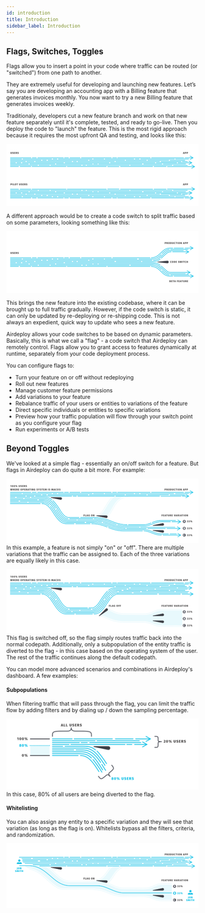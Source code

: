 ```yaml
---
id: introduction
title: Introduction
sidebar_label: Introduction
---
```


## Flags, Switches, Toggles

Flags allow you to insert a point in your code where traffic can be routed (or "switched") from one path to another.

They are extremely useful for developing and launching new features. Let’s say you are developing an accounting app with a Billing feature that generates invoices monthly. You now want to try a new Billing feature that generates invoices weekly.

Traditionaly, developers cut a new feature branch and work on that new feature separately until it's complete, tested, and ready to go-live. Then you deploy the code to "launch" the feature. This is the most rigid approach because it requires the most upfront QA and testing, and looks like this:

![users](assets/users.jpeg)

A different approach would be to create a code switch to split traffic based on some parameters, looking something like this:

![code-switch](assets/code-switch.jpeg)

This brings the new feature into the existing codebase, where it can be brought up to full traffic gradually. However, if the code switch is static, it can only be updated by re-deploying or re-shipping code. This is not always an expedient, quick way to update who sees a new feature.

Airdeploy allows your code switches to be based on dynamic parameters. Basically, this is what we call a "flag" - a code switch that Airdeploy can remotely control. Flags allow you to grant access to features dynamically at runtime, separately from your code deployment process.

You can configure flags to:

- Turn your feature on or off without redeploying
- Roll out new features
- Manage customer feature permissions
- Add variations to your feature
- Rebalance traffic of your users or entities to variations of the feature
- Direct specific individuals or entities to specific variations
- Preview how your traffic population will flow through your switch point as you configure your flag
- Run experiments or A/B tests

## Beyond Toggles

We've looked at a simple flag - essentially an on/off switch for a feature. But flags in Airdeploy can do quite a bit more. For example:

![Flag On](assets/variation-flag-on.jpeg)
In this example, a feature is not simply "on" or "off". There are multiple variations that the traffic can be assigned to. Each of the three variations are equally likely in this case.

![Flag Off](assets/variation-flag-off.jpeg)
This flag is switched off, so the flag simply routes traffic back into the normal codepath. Additionally, only a subpopulation of the entity traffic is diverted to the flag - in this case based on the operating system of the user. The rest of the traffic continues along the default codepath.

You can model more advanced scenarios and combinations in Airdeploy's dashboard. A few examples:

#### Subpopulations

When filtering traffic that will pass through the flag, you can limit the traffic flow by adding filters and by dialing up / down the sampling percentage.

![Entity Subpopulation](assets/entity-subset.jpeg)
In this case, 80% of all users are being diverted to the flag.

#### Whitelisting

You can also assign any entity to a specific variation and they will see that variation (as long as the flag is on). Whitelists bypass all the filters, criteria, and randomization.

![Whitelisting](assets/wl-bl.jpeg)
